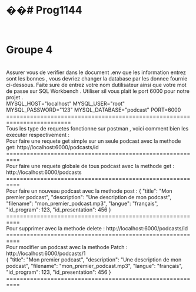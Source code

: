 ��#   P r o g 1 1 4 4 
 
=========================================================================
<br> Groupe 4 
<br>
=========================================================================
<br>
Assurer vous de verifier dans le document .env que les information entrez sont les bonnes , vous devriez changer la database par les donnee fournie ci-dessous. Faite sure de entrez votre nom dutilisateur ainsi que votre mot de passe sur SQL Workbench . Utiliser sil vous plait le port 6000 pour notre projet . 
<br>
MYSQL_HOST="localhost"
MYSQL_USER="root"
MYSQL_PASSWORD="123"
MYSQL_DATABASE="podcast"
PORT=6000
<br>
=========================================================================
<br>
Tous les type de requetes fonctionne sur postman , voici comment bien les executer respectivement : 
<br>
Pour faire une requete get simple sur un seule podcast avec la methode get:
http://localhost:6000/podcasts/id

<br>
==========================================================
<br>
Pour faire une requete globale de tous podcast avec la methode get :
http://localhost:6000/podcasts

<br>
==========================================================
<br>
Pour faire un nouveau podcast avec la methode post : 
{
  "title": "Mon premier podcast",
  "description": "Une description de mon podcast",
  "filename": "mon_premier_podcast.mp3",
  "langue": "français",
  "id_program": 123,
  "id_presentation": 456
}

<br>
==========================================================
<br>
Pour supprimer avec la methode delete :
http://localhost:6000/podcasts/id

<br>
==========================================================
<br>
Pour modifier un podcast avec la methode Patch : 
http://localhost:6000/podcasts/1
<br>
{
  "title": "Mon premier podcast",
  "description": "Une description de mon podcast",
  "filename": "mon_premier_podcast.mp3",
  "langue": "français",
  "id_program": 123,
  "id_presentation": 456
}
<br>
==========================================================
